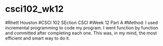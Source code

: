 # csci102_wk12
#Rhett Houston
#CSCI 102 SEction CSCI
#Week 12 Part A
#Method: I used incremental programming to code my program. I went function by function and committed after completing each one. This was, in my mind, the most efficient and smart way to do it. 